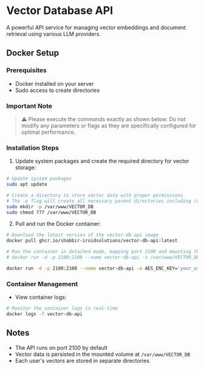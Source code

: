 # Vector Database API

A powerful API service for managing vector embeddings and document retrieval using various LLM providers.

## Docker Setup

### Prerequisites
- Docker installed on your server
- Sudo access to create directories

### Important Note
> ⚠️ Please execute the commands exactly as shown below. Do not modify any parameters or flags as they are specifically configured for optimal performance.

### Installation Steps

1. Update system packages and create the required directory for vector storage:
```bash
# Update system packages
sudo apt update

# Create a directory to store vector data with proper permissions
# The -p flag will create all necessary parent directories including /var/www if they don't exist
sudo mkdir -p /var/www/VECTOR_DB
sudo chmod 777 /var/www/VECTOR_DB
```

2. Pull and run the Docker container:
```bash
# Download the latest version of the vector-db-api image
docker pull ghcr.io/shabbir-iroidsolutions/vector-db-api:latest

# Run the container in detached mode, mapping port 2100 and mounting the vector storage directory
# docker run -d -p 2100:2100 --name vector-db-api -v /var/www/VECTOR_DB:/app/VECTOR_DB ghcr.io/blue-elephants-solutions-pte-ltd/vector-db-api:latest

docker run -d -p 2100:2100 --name vector-db-api -e AES_ENC_KEY='your_user_secret_key' -e AES_IV='your_user_secret_iv' -v /var/www/VECTOR_DB:/app/VECTOR_DB ghcr.io/shabbir-iroidsolutions/vector-db-api:latest

```

### Container Management

- View container logs:
```bash
# Monitor the container logs in real-time
docker logs -f vector-db-api
```

## Notes

- The API runs on port 2100 by default
- Vector data is persisted in the mounted volume at `/var/www/VECTOR_DB`
- Each user's vectors are stored in separate directories
